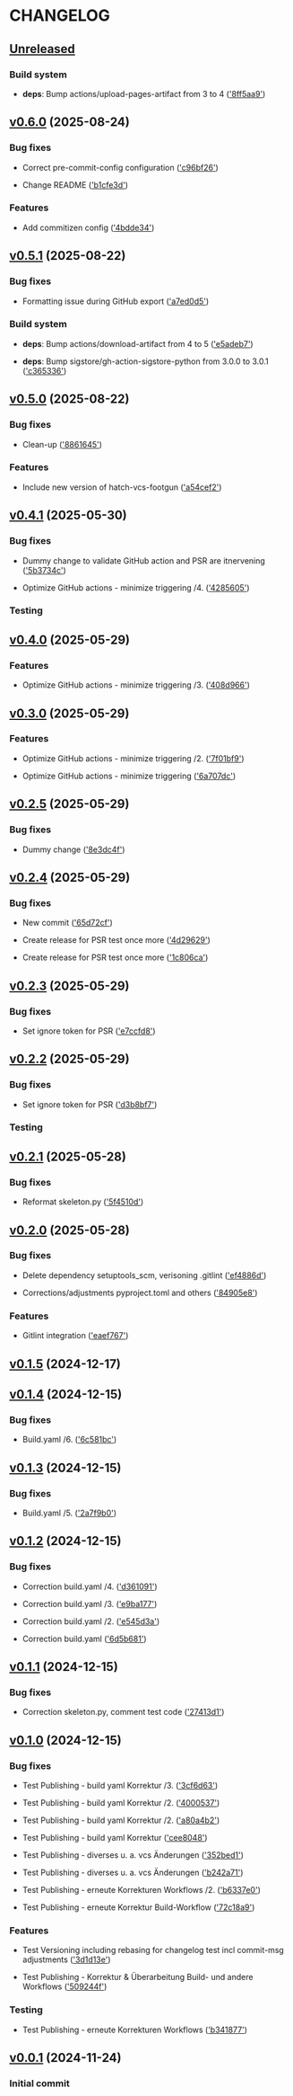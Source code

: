 # CHANGELOG


## [Unreleased](https://github.com/dornech/pytestdornech/releases/tag/Unreleased)

### Build system

- **deps**: Bump actions/upload-pages-artifact from 3 to 4
 (['8ff5aa9'](https://github.com/dornech/pytestdornech/commit/8ff5aa9431814201f75101a55f38ef993a4826ed))


## [v0.6.0](https://github.com/dornech/pytestdornech/releases/tag/v0.6.0) (2025-08-24)

### Bug fixes

- Correct pre-commit-config configuration
(['c96bf26'](https://github.com/dornech/pytestdornech/commit/c96bf2650d0960763169e1a79dd49a234f10c0a9))

- Change README
(['b1cfe3d'](https://github.com/dornech/pytestdornech/commit/b1cfe3d891c0ec5c50f50fcb44e98b4be53956d8))


### Features

- Add commitizen config
(['4bdde34'](https://github.com/dornech/pytestdornech/commit/4bdde34f4091cdccc85a4dac0fc6fde58cb41f19))


## [v0.5.1](https://github.com/dornech/pytestdornech/releases/tag/v0.5.1) (2025-08-22)

### Bug fixes

- Formatting issue during GitHub export
(['a7ed0d5'](https://github.com/dornech/pytestdornech/commit/a7ed0d50cca83d2f4a1bb005ceee966238ac8954))


### Build system

- **deps**: Bump actions/download-artifact from 4 to 5
 (['e5adeb7'](https://github.com/dornech/pytestdornech/commit/e5adeb7a12bc6ca18f550840a41f62f3226a4871))

- **deps**: Bump sigstore/gh-action-sigstore-python from 3.0.0 to 3.0.1
 (['c365336'](https://github.com/dornech/pytestdornech/commit/c365336302c83e6cff08af0b17afa0e42045cf45))


## [v0.5.0](https://github.com/dornech/pytestdornech/releases/tag/v0.5.0) (2025-08-22)

### Bug fixes

- Clean-up
(['8861645'](https://github.com/dornech/pytestdornech/commit/88616451f99a95cb2e2c838c112158c6aa32e706))


### Features

- Include new version of hatch-vcs-footgun
(['a54cef2'](https://github.com/dornech/pytestdornech/commit/a54cef2b04d883cea9246026bb3d4740b2ed0082))


## [v0.4.1](https://github.com/dornech/pytestdornech/releases/tag/v0.4.1) (2025-05-30)

### Bug fixes

- Dummy change to validate GitHub action and PSR are itnervening
(['5b3734c'](https://github.com/dornech/pytestdornech/commit/5b3734cbb31db9b57e20a960f0790040c2c855c3))

- Optimize GitHub actions - minimize triggering /4.
(['4285605'](https://github.com/dornech/pytestdornech/commit/42856059baa701f255dd0713b7826c16541acf4e))


### Testing



## [v0.4.0](https://github.com/dornech/pytestdornech/releases/tag/v0.4.0) (2025-05-29)

### Features

- Optimize GitHub actions - minimize triggering /3.
(['408d966'](https://github.com/dornech/pytestdornech/commit/408d9664adbbb0b30cbbd84c6ae0de73b1cfb321))


## [v0.3.0](https://github.com/dornech/pytestdornech/releases/tag/v0.3.0) (2025-05-29)

### Features

- Optimize GitHub actions - minimize triggering /2.
(['7f01bf9'](https://github.com/dornech/pytestdornech/commit/7f01bf91da344dd81f5649c1917107b957ce7611))

- Optimize GitHub actions - minimize triggering
(['6a707dc'](https://github.com/dornech/pytestdornech/commit/6a707dc3b1f60cdc20f082ac3d03c75cc5f5dfa8))


## [v0.2.5](https://github.com/dornech/pytestdornech/releases/tag/v0.2.5) (2025-05-29)

### Bug fixes

- Dummy change
(['8e3dc4f'](https://github.com/dornech/pytestdornech/commit/8e3dc4fe7ed9b271fc613494832a986735d72df9))


## [v0.2.4](https://github.com/dornech/pytestdornech/releases/tag/v0.2.4) (2025-05-29)

### Bug fixes

- New commit
(['65d72cf'](https://github.com/dornech/pytestdornech/commit/65d72cff64d933e82acefa31777f9ab369a28e92))

- Create release for PSR test once more
(['4d29629'](https://github.com/dornech/pytestdornech/commit/4d29629eed715cccb7d8f788031145fa5e21707f))

- Create release for PSR test once more
(['1c806ca'](https://github.com/dornech/pytestdornech/commit/1c806ca9cf5d4e5f571013dd6b90b50798e6319a))


## [v0.2.3](https://github.com/dornech/pytestdornech/releases/tag/v0.2.3) (2025-05-29)

### Bug fixes

- Set ignore token for PSR
(['e7ccfd8'](https://github.com/dornech/pytestdornech/commit/e7ccfd88f37058607944e20d04bffeabeb0177f8))


## [v0.2.2](https://github.com/dornech/pytestdornech/releases/tag/v0.2.2) (2025-05-29)

### Bug fixes

- Set ignore token for PSR
(['d3b8bf7'](https://github.com/dornech/pytestdornech/commit/d3b8bf7969a7f3c80117ac99e10143096867caac))


### Testing



## [v0.2.1](https://github.com/dornech/pytestdornech/releases/tag/v0.2.1) (2025-05-28)

### Bug fixes

- Reformat skeleton.py
(['5f4510d'](https://github.com/dornech/pytestdornech/commit/5f4510d6aea2bb8d1a95974d2f1f7fdf8a29aed6))


## [v0.2.0](https://github.com/dornech/pytestdornech/releases/tag/v0.2.0) (2025-05-28)

### Bug fixes

- Delete dependency setuptools_scm, verisoning .gitlint
(['ef4886d'](https://github.com/dornech/pytestdornech/commit/ef4886dcf4187c0bcbdfd4cc514acac3b52b7357))

- Corrections/adjustments pyproject.toml and others
(['84905e8'](https://github.com/dornech/pytestdornech/commit/84905e829033f390411341e6a76d1bd52764725b))


### Features

- Gitlint integration
(['eaef767'](https://github.com/dornech/pytestdornech/commit/eaef7671d5a54cf3eacb6ad9ff41a42653036c90))


## [v0.1.5](https://github.com/dornech/pytestdornech/releases/tag/v0.1.5) (2024-12-17)

## [v0.1.4](https://github.com/dornech/pytestdornech/releases/tag/v0.1.4) (2024-12-15)

### Bug fixes

- Build.yaml /6.
(['6c581bc'](https://github.com/dornech/pytestdornech/commit/6c581bc28e259cef84a99fa27c2f23f156f9f3ab))


## [v0.1.3](https://github.com/dornech/pytestdornech/releases/tag/v0.1.3) (2024-12-15)

### Bug fixes

- Build.yaml /5.
(['2a7f9b0'](https://github.com/dornech/pytestdornech/commit/2a7f9b0521c5f4b569f2542fbc534ae0b6f74715))


## [v0.1.2](https://github.com/dornech/pytestdornech/releases/tag/v0.1.2) (2024-12-15)

### Bug fixes

- Correction build.yaml /4.
(['d361091'](https://github.com/dornech/pytestdornech/commit/d361091a85abe7318fc9c196246441070b985991))

- Correction build.yaml /3.
(['e9ba177'](https://github.com/dornech/pytestdornech/commit/e9ba17737d35ed2f255b20aeaa9a39e3dce02d54))

- Correction build.yaml /2.
(['e545d3a'](https://github.com/dornech/pytestdornech/commit/e545d3a9070ace3425261c4fb7837335ad31a1bf))

- Correction build.yaml
(['6d5b681'](https://github.com/dornech/pytestdornech/commit/6d5b6814c7b2ecd5952e44aa86d9e2ab3657efae))


## [v0.1.1](https://github.com/dornech/pytestdornech/releases/tag/v0.1.1) (2024-12-15)

### Bug fixes

- Correction skeleton.py, comment test code
(['27413d1'](https://github.com/dornech/pytestdornech/commit/27413d184c61d237caaae1a27cda940d393d1f96))


## [v0.1.0](https://github.com/dornech/pytestdornech/releases/tag/v0.1.0) (2024-12-15)

### Bug fixes

- Test Publishing - build yaml Korrektur /3.
(['3cf6d63'](https://github.com/dornech/pytestdornech/commit/3cf6d63d850cedf6dc09d6a3d517cfe2275e282f))

- Test Publishing - build yaml Korrektur /2.
(['4000537'](https://github.com/dornech/pytestdornech/commit/40005374fec22847e83f15035f31906650e77f7d))

- Test Publishing - build yaml Korrektur /2.
(['a80a4b2'](https://github.com/dornech/pytestdornech/commit/a80a4b2398a9d80a810afb1e58185dace2ce5b31))

- Test Publishing - build yaml Korrektur
(['cee8048'](https://github.com/dornech/pytestdornech/commit/cee8048e1eb33f605443e830bfbfb2e3f9ad0cdc))

- Test Publishing - diverses u. a. vcs Änderungen
(['352bed1'](https://github.com/dornech/pytestdornech/commit/352bed1b233918b98880bf1c64ffa3d783454613))

- Test Publishing - diverses u. a. vcs Änderungen
(['b242a71'](https://github.com/dornech/pytestdornech/commit/b242a7198a86ec1c1dc66c661b0efecd7cdf3344))

- Test Publishing - erneute Korrekturen Workflows /2.
(['b6337e0'](https://github.com/dornech/pytestdornech/commit/b6337e0b693594cc38125b80f6138923662db55d))

- Test Publishing - erneute Korrektur Build-Workflow
(['72c18a9'](https://github.com/dornech/pytestdornech/commit/72c18a9b35b194a068ef7fafe23427c603b33bfa))


### Features

- Test Versioning including rebasing for changelog test incl commit-msg adjustments
(['3d1d13e'](https://github.com/dornech/pytestdornech/commit/3d1d13e1e15023d3fda8b05b74a67341e92b8a26))

- Test Publishing - Korrektur & Überarbeitung Build- und andere Workflows
(['509244f'](https://github.com/dornech/pytestdornech/commit/509244f9f75b772d734465e747bb62427649d5d5))


### Testing

- Test Publishing - erneute Korrekturen Workflows
(['b341877'](https://github.com/dornech/pytestdornech/commit/b341877da43da932b8c9135a2389c4aed0e94b23))


## [v0.0.1](https://github.com/dornech/pytestdornech/releases/tag/v0.0.1) (2024-11-24)

### Initial commit
